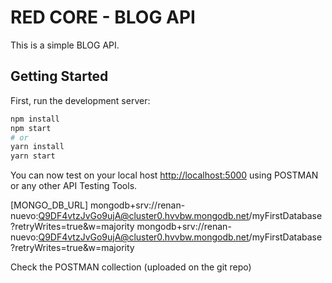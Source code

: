 # RED CORE - BLOG API

This is a simple BLOG API.

## Getting Started

First, run the development server:

```bash
npm install
npm start
# or
yarn install
yarn start
```

You can now test on your local host [http://localhost:5000](http://localhost:5000) using POSTMAN or any other API Testing Tools.

[MONGO_DB_URL] mongodb+srv://renan-nuevo:Q9DF4vtzJvGo9ujA@cluster0.hvvbw.mongodb.net/myFirstDatabase?retryWrites=true&w=majority
mongodb+srv://renan-nuevo:Q9DF4vtzJvGo9ujA@cluster0.hvvbw.mongodb.net/myFirstDatabase?retryWrites=true&w=majority

Check the POSTMAN collection (uploaded on the git repo)
